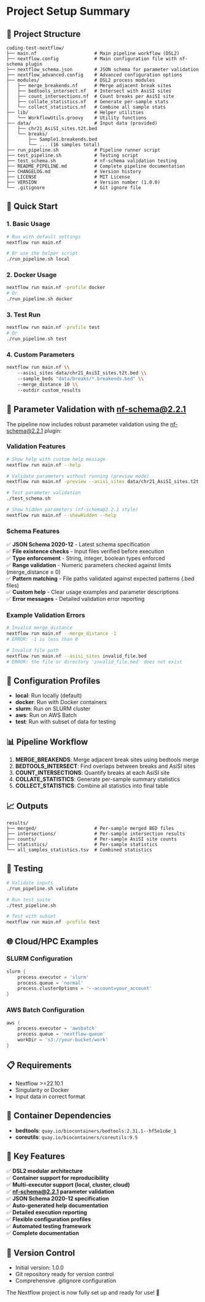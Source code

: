 # Project Setup Summary

## 📁 Project Structure

```
coding-test-nextflow/
├── main.nf                     # Main pipeline workflow (DSL2)
├── nextflow.config             # Main configuration file with nf-schema plugin
├── nextflow_schema.json        # JSON schema for parameter validation
├── nextflow_advanced.config    # Advanced configuration options
├── modules/                    # DSL2 process modules
│   ├── merge_breakends.nf      # Merge adjacent break sites
│   ├── bedtools_intersect.nf   # Intersect with AsiSI sites
│   ├── count_intersections.nf  # Count breaks per AsiSI site
│   ├── collate_statistics.nf   # Generate per-sample stats
│   └── collect_statistics.nf   # Combine all sample stats
├── lib/                        # Helper utilities
│   └── WorkflowUtils.groovy    # Utility functions
├── data/                       # Input data (provided)
│   ├── chr21_AsiSI_sites.t2t.bed
│   └── breaks/
│       ├── Sample1.breakends.bed
│       └── ... (16 samples total)
├── run_pipeline.sh             # Pipeline runner script
├── test_pipeline.sh            # Testing script
├── test_schema.sh              # nf-schema validation testing
├── README_PIPELINE.md          # Complete pipeline documentation
├── CHANGELOG.md                # Version history
├── LICENSE                     # MIT License
├── VERSION                     # Version number (1.0.0)
└── .gitignore                  # Git ignore file
```

## 🚀 Quick Start

### 1. Basic Usage
```bash
# Run with default settings
nextflow run main.nf

# Or use the helper script
./run_pipeline.sh local
```

### 2. Docker Usage
```bash
nextflow run main.nf -profile docker
# Or
./run_pipeline.sh docker
```

### 3. Test Run
```bash
nextflow run main.nf -profile test
# Or
./run_pipeline.sh test
```

### 4. Custom Parameters
```bash
nextflow run main.nf \\
    --asisi_sites data/chr21_AsiSI_sites.t2t.bed \\
    --sample_beds "data/breaks/*.breakends.bed" \\
    --merge_distance 10 \\
    --outdir custom_results
```

## 🔧 Parameter Validation with nf-schema@2.2.1

The pipeline now includes robust parameter validation using the nf-schema@2.2.1 plugin:

### Validation Features
```bash
# Show help with custom help message
nextflow run main.nf --help

# Validate parameters without running (preview mode)
nextflow run main.nf -preview --asisi_sites data/chr21_AsiSI_sites.t2t.bed

# Test parameter validation
./test_schema.sh

# Show hidden parameters (nf-schema@2.2.1 style)
nextflow run main.nf --showHidden --help
```

### Schema Features
✅ **JSON Schema 2020-12** - Latest schema specification  
✅ **File existence checks** - Input files verified before execution  
✅ **Type enforcement** - String, integer, boolean types enforced  
✅ **Range validation** - Numeric parameters checked against limits (merge_distance ≥ 0)  
✅ **Pattern matching** - File paths validated against expected patterns (.bed files)  
✅ **Custom help** - Clear usage examples and parameter descriptions  
✅ **Error messages** - Detailed validation error reporting  

### Example Validation Errors
```bash
# Invalid merge_distance
nextflow run main.nf --merge_distance -1
# ERROR: -1 is less than 0

# Invalid file path  
nextflow run main.nf --asisi_sites invalid_file.bed
# ERROR: the file or directory 'invalid_file.bed' does not exist
```

## 🔧 Configuration Profiles

- **local**: Run locally (default)
- **docker**: Run with Docker containers
- **slurm**: Run on SLURM cluster
- **aws**: Run on AWS Batch
- **test**: Run with subset of data for testing

## 📊 Pipeline Workflow

1. **MERGE_BREAKENDS**: Merge adjacent break sites using bedtools merge
2. **BEDTOOLS_INTERSECT**: Find overlaps between breaks and AsiSI sites
3. **COUNT_INTERSECTIONS**: Quantify breaks at each AsiSI site
4. **COLLATE_STATISTICS**: Generate per-sample summary statistics
5. **COLLECT_STATISTICS**: Combine all statistics into final table

## 📈 Outputs

```
results/
├── merged/                     # Per-sample merged BED files
├── intersections/              # Per-sample intersection results
├── counts/                     # Per-sample AsiSI site counts
├── statistics/                 # Per-sample statistics
└── all_samples_statistics.tsv  # Combined statistics
```

## 🧪 Testing

```bash
# Validate inputs
./run_pipeline.sh validate

# Run test suite
./test_pipeline.sh

# Test with subset
nextflow run main.nf -profile test
```

## 🌐 Cloud/HPC Examples

### SLURM Configuration
```groovy
slurm {
    process.executor = 'slurm'
    process.queue = 'normal'
    process.clusterOptions = '--account=your_account'
}
```

### AWS Batch Configuration
```groovy
aws {
    process.executor = 'awsbatch'
    process.queue = 'nextflow-queue'
    workDir = 's3://your-bucket/work'
}
```

## 📋 Requirements

- Nextflow >=22.10.1
- Singularity or Docker
- Input data in correct format

## 🐳 Container Dependencies

- **bedtools**: `quay.io/biocontainers/bedtools:2.31.1--hf5e1c6e_1`
- **coreutils**: `quay.io/biocontainers/coreutils:9.5`

## 📝 Key Features

✅ **DSL2 modular architecture**  
✅ **Container support for reproducibility**  
✅ **Multi-executor support (local, cluster, cloud)**  
✅ **nf-schema@2.2.1 parameter validation**  
✅ **JSON Schema 2020-12 specification**  
✅ **Auto-generated help documentation**  
✅ **Detailed execution reporting**  
✅ **Flexible configuration profiles**  
✅ **Automated testing framework**  
✅ **Complete documentation**  

## 🔄 Version Control

- Initial version: 1.0.0
- Git repository ready for version control
- Comprehensive .gitignore configuration

The Nextflow project is now fully set up and ready for use! 🎉
